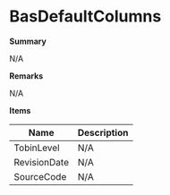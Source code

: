 # BasDefaultColumns

**Summary**

N/A

**Remarks**

N/A

**Items**

|Name|Description|
|---|---|
|TobinLevel|N/A|
|RevisionDate|N/A|
|SourceCode|N/A|

